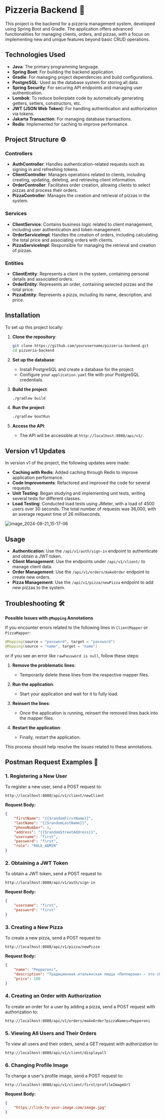# Pizzeria Backend 🍕

This project is the backend for a pizzeria management system, developed using Spring Boot and Gradle. The application offers advanced functionalities for managing clients, orders, and pizzas, with a focus on implementing new and unique features beyond basic CRUD operations.

## Technologies Used

- **Java**: The primary programming language.
- **Spring Boot**: For building the backend application.
- **Gradle**: For managing project dependencies and build configurations.
- **PostgreSQL**: Used as the database system for storing all data.
- **Spring Security**: For securing API endpoints and managing user authentication.
- **Lombok**: To reduce boilerplate code by automatically generating getters, setters, constructors, etc.
- **JWT (JSON Web Token)**: For handling authentication and authorization via tokens.
- **Jakarta Transaction**: For managing database transactions.
- **Redis**: Implemented for caching to improve performance.

## Project Structure ⚙️

### Controllers

- **AuthController**: Handles authentication-related requests such as signing in and refreshing tokens.
- **ClientController**: Manages operations related to clients, including creating, updating, deleting, and retrieving client information.
- **OrderController**: Facilitates order creation, allowing clients to select pizzas and process their orders.
- **PizzaController**: Manages the creation and retrieval of pizzas in the system.

### Services

- **ClientService**: Contains business logic related to client management, including user authentication and token management.
- **OrderServiceImpl**: Handles the creation of orders, including calculating the total price and associating orders with clients.
- **PizzaServiceImpl**: Responsible for managing the retrieval and creation of pizzas.

### Entities

- **ClientEntity**: Represents a client in the system, containing personal details and associated orders.
- **OrderEntity**: Represents an order, containing selected pizzas and the total price.
- **PizzaEntity**: Represents a pizza, including its name, description, and price.

## Installation

To set up this project locally:

1. **Clone the repository**:
   ```bash
   git clone https://github.com/yourusername/pizzeria-backend.git
   cd pizzeria-backend
   ```

2. **Set up the database**:
   - Install PostgreSQL and create a database for the project.
   - Configure your `application.yaml` file with your PostgreSQL credentials.

3. **Build the project**:
   ```bash
   ./gradlew build
   ```

4. **Run the project**:
   ```bash
   ./gradlew bootRun
   ```

5. **Access the API**:
   - The API will be accessible at `http://localhost:8080/api/v1/`.

## Version v1 Updates

In version v1 of the project, the following updates were made:

- **Caching with Redis**: Added caching through Redis to improve application performance.
- **Code Improvements**: Refactored and improved the code for several requests.
- **Unit Testing**: Began studying and implementing unit tests, writing several tests for different classes.
- **Load Testing**: Conducted load tests using JMeter, with a load of 4500 users over 30 seconds. The total number of requests was 36,000, with an average request time of 26 milliseconds.

![image_2024-08-21_15-17-06](https://github.com/user-attachments/assets/71de1344-2f24-4b9b-b371-6c3d93bcc1ae)


## Usage

- **Authentication**: Use the `/api/v1/auth/sign-in` endpoint to authenticate and obtain a JWT token.
- **Client Management**: Use the endpoints under `/api/v1/client/` to manage client data.
- **Order Management**: Use the `/api/v1/orders/makeOrder` endpoint to create new orders.
- **Pizza Management**: Use the `/api/v1/pizza/newPizza` endpoint to add new pizzas to the system.

## Troubleshooting 🛠️

**Possible Issues with `@Mapping` Annotations**

If you encounter errors related to the following lines in `ClientMapper` or `PizzaMapper`:

```java
@Mapping(source = "password", target = "password")
@Mapping(source = "name", target = "name")
```

or if you see an error like `rawPassword is null`, follow these steps:

1. **Remove the problematic lines**:
   - Temporarily delete these lines from the respective mapper files.

2. **Run the application**:
   - Start your application and wait for it to fully load.

3. **Reinsert the lines**:
   - Once the application is running, reinsert the removed lines back into the mapper files.

4. **Restart the application**:
   - Finally, restart the application.

This process should help resolve the issues related to these annotations.

## Postman Request Examples 📮

### 1. Registering a New User

To register a new user, send a POST request to:

`http://localhost:8080/api/v1/client/newClient`

**Request Body:**

```json
{
    "firstName": "{{$randomFirstName}}",
    "lastName": "{{$randomLastName}}",
    "phoneNumber": 1,
    "address": "{{$randomStreetAddress}}",
    "username": "first",
    "password": "first",
    "role": "ROLE_ADMIN"
}
```

### 2. Obtaining a JWT Token

To obtain a JWT token, send a POST request to:

`http://localhost:8080/api/v1/auth/sign-in`

**Request Body:**

```json
{
    "username": "first",
    "password": "first"
}
```

### 3. Creating a New Pizza

To create a new pizza, send a POST request to:

`http://localhost:8080/api/v1/pizza/newPizza`

**Request Body:**

```json
{
    "name": "Pepperoni",
    "description": "Традиционная итальянская пицца «Пепперони» — это сбалансированное сочетание тоненькой лепешки с кисло-сладким соусом и остренькой колбаской пепперони.",
    "price": 100
}
```

### 4. Creating an Order with Authorization

To create an order for a user by adding a pizza, send a POST request with authorization to:

`http://localhost:8080/api/v1/orders/makeOrder?pizzaNames=Pepperoni`

### 5. Viewing All Users and Their Orders

To view all users and their orders, send a GET request with authorization to:

`http://localhost:8080/api/v1/client/displayall`

### 6. Changing Profile Image

To change a user's profile image, send a POST request to:

`http://localhost:8080/api/v1/client/first/profileImageUrl`

**Request Body:**

```json
{
    "https://link-to-your-image.com/image.jpg"
}
```
